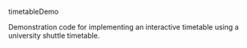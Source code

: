 timetableDemo

Demonstration code for implementing an interactive timetable using a university shuttle timetable.
